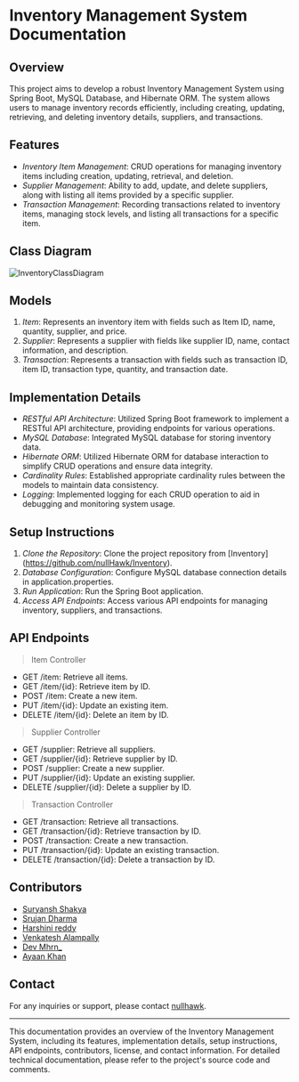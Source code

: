 # Inventory Management System Documentation

## Overview
This project aims to develop a robust Inventory Management System using Spring Boot, MySQL Database, and Hibernate ORM. The system allows users to manage inventory records efficiently, including creating, updating, retrieving, and deleting inventory details, suppliers, and transactions.

## Features
- *Inventory Item Management*: CRUD operations for managing inventory items including creation, updating, retrieval, and deletion.
- *Supplier Management*: Ability to add, update, and delete suppliers, along with listing all items provided by a specific supplier.
- *Transaction Management*: Recording transactions related to inventory items, managing stock levels, and listing all transactions for a specific item.

## Class Diagram
![InventoryClassDiagram](https://github.com/nullHawk/Inventory/assets/140995666/2f998ed4-9410-4e6b-bfa1-f4c4c4af84ba)

## Models
1. *Item*: Represents an inventory item with fields such as Item ID, name, quantity, supplier, and price.
2. *Supplier*: Represents a supplier with fields like supplier ID, name, contact information, and description.
3. *Transaction*: Represents a transaction with fields such as transaction ID, item ID, transaction type, quantity, and transaction date.

## Implementation Details
- *RESTful API Architecture*: Utilized Spring Boot framework to implement a RESTful API architecture, providing endpoints for various operations.
- *MySQL Database*: Integrated MySQL database for storing inventory data.
- *Hibernate ORM*: Utilized Hibernate ORM for database interaction to simplify CRUD operations and ensure data integrity.
- *Cardinality Rules*: Established appropriate cardinality rules between the models to maintain data consistency.
- *Logging*: Implemented logging for each CRUD operation to aid in debugging and monitoring system usage.

## Setup Instructions
1. *Clone the Repository*: Clone the project repository from [Inventory] (https://github.com/nullHawk/Inventory).
2. *Database Configuration*: Configure MySQL database connection details in application.properties.
3. *Run Application*: Run the Spring Boot application.
4. *Access API Endpoints*: Access various API endpoints for managing inventory, suppliers, and transactions.

## API Endpoints

> Item Controller
- GET /item: Retrieve all items.
- GET /item/{id}: Retrieve item by ID.
- POST /item: Create a new item.
- PUT /item/{id}: Update an existing item.
- DELETE /item/{id}: Delete an item by ID.

> Supplier Controller
- GET /supplier: Retrieve all suppliers.
- GET /supplier/{id}: Retrieve supplier by ID.
- POST /supplier: Create a new supplier.
- PUT /supplier/{id}: Update an existing supplier.
- DELETE /supplier/{id}: Delete a supplier by ID.

> Transaction Controller
- GET /transaction: Retrieve all transactions.
- GET /transaction/{id}: Retrieve transaction by ID.
- POST /transaction: Create a new transaction.
- PUT /transaction/{id}: Update an existing transaction.
- DELETE /transaction/{id}: Delete a transaction by ID.

## Contributors
- [Suryansh Shakya](https://github.com/nullHawk)
- [Srujan Dharma](https://github.com/srujan0404)
- [Harshini reddy](https://github.com/Harshinireddy05/)
- [Venkatesh Alampally](https://github.com/Venki1402)
- [Dev Mhrn_](https://github.com/DevMhrn)
- [Ayaan Khan](https://github.com/ayaankhan28)


## Contact
For any inquiries or support, please contact [nullhawk](suryanshsinghshakya1@gmail.com).

---

This documentation provides an overview of the Inventory Management System, including its features, implementation details, setup instructions, API endpoints, contributors, license, and contact information. For detailed technical documentation, please refer to the project's source code and comments.


